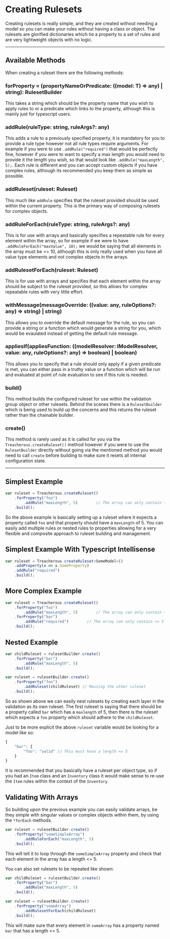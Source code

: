 # Creating Rulesets

Creating rulesets is really simple, and they are created without needing a model so you can make your rules without 
having a class or object. The rulesets are glorified dictionaries which tie a property to a set of rules and 
are very lightweight objects with no logic.

---

## Available Methods

When creating a ruleset there are the following methods:

### forProperty = (propertyNameOrPredicate: ((model: T) => any) | string): RulesetBuilder<T>

This takes a string which should be the property name that you wish to apply rules to or a predicate which 
links to the property, although this is mainly just for typescript users.

### addRule(ruleType: string, ruleArgs?: any)

This adds a rule to a previously specified property, it is mandatory for you to provide a rule type however
not all rule types require arguments. For example if you were to use `.addRule("required")` that would be 
perfectly fine, however if you were to want to specify a max length you would need to provide it the 
length you wish, so that would look like `.addRule("maxLength", 5);`. Each rule is different and you can 
accept custom objects if you have complex rules, although its recommended you keep them as simple as possible.

### addRuleset(ruleset: Ruleset)

This much like `addRule` specifies that the ruleset provided should be used within the current property. This 
is the primary way of composing rulesets for complex objects.

### addRuleForEach(ruleType: string, ruleArgs?: any)

This is for use with arrays and basically specifies a repeatable rule for every element within the array, so 
for example if we were to have `.addRuleForEach("maxValue", 10);` we would be saying that all elements in the array 
must be <= 10, although this is only really used when you have all value type elements and not complex objects in
the arrays.

### addRulesetForEach(ruleset: Ruleset)

This is for use with arrays and specifies that each element within the array should be subject to the ruleset
provided, so this allows for complex repeatable rules with very little effort.

### withMessage(messageOverride: ((value: any, ruleOptions?: any) => string) | string)

This allows you to override the default message for the rule, so you can provide a string or a function which would
generate a string for you, which would be evaulated instead of getting the default rule message.

### appliesIf(appliesFunction: ((modelResolver: IModelResolver, value: any, ruleOptions?: any) => boolean) | boolean)

This allows you to specify that a rule should only apply if a given predicate is met, you can either pass in a 
truthy value or a function which will be run and evaluated at point of rule evaluation to see if this rule is needed.

### build()

This method builds the configured ruleset for use within the validation group object or other rulesets. Behind 
the scenes there is a `RulesetBuilder` which is being used to build up the concerns and this returns the ruleset 
rather than the chainable builder.

### create()

This method is rarely used as it is called for you via the `Treacherous.createRuleset()` method however if 
you were to use the `RulesetBuilder` directly without going via the mentioned method you would need to 
call `create` before building to make sure it resets all internal configuration state.

---

## Simplest Example

```js
var ruleset = Treacherous.createRuleset()
    .forProperty("foo")
        .addRule("maxLength", 5)        // The array can only contain <= 5 elements
    .build();
```

So the above example is basically setting up a ruleset where it expects a property called `foo` and that property
should have a `maxLength` of 5. You can easily add multiple rules or nested rules to properties allowing for a 
very flexible and composite approach to ruleset building and management.

## Simplest Example With Typescript Intellisense

```ts
var ruleset = Treacherous.createRuleset<SomeModel>()
    .addProperty(x => x.SomeProperty)
    .addRule("required")
    .build();
```

## More Complex Example

```js
var ruleset = Treacherous.createRuleset()
    .forProperty("foo")
        .addRule("maxLength", 5)        // The array can only contain <= 5 elements
    .forProperty("bar")
        .addRule("required")        // The array can only contain <= 5 elements
    .build();
```

## Nested Example

```js
var childRuleset = rulesetBuilder.create()
    .forProperty("bar")
        .addRule("maxLength", 5)
    .build();

var ruleset = rulesetBuilder.create()
    .forProperty("foo")
        .addRuleset(childRuleset) // Reusing the other ruleset
    .build();
```

So as shown above we can easily nest rulesets by creating each layer in the validation as its own ruleset. 
The first ruleset is saying that there should be a property called `bar` which has a `maxlength` of 5, then 
there is the ruleset which expects a `foo` property which should adhere to the `childRuleset`.

Just to be more explicit the above `ruleset` variable would be looking for a model like so:

```js
{
    "bar": {
        "foo": "valid" // This must have a length <= 5
    }
}
```

It is recommended that you basically have a ruleset per object type, so if you had an `Item` class and 
an `Inventory` class it would make sense to re-use the `Item` rules within the context of the `Inventory`.

## Validating With Arrays

So building upon the previous example you can easily validate arrays, be they simple with singular values
or complex objects within them, by using the `*forEach` methods.


```js
var ruleset = rulesetBuilder.create()
    .forProperty("someSimpleArray")
        .addRuleForEach("maxLength", 5)
    .build();
```

This will tell it to loop through the `someSimpleArray` property and check that each element in the array
has a length <= 5.

You can also set rulesets to be repeated like shown:

```js
var childRuleset = rulesetBuilder.create()
    .forProperty("bar")
        .addRule("maxLength", 5)
    .build();

var ruleset = rulesetBuilder.create()
    .forProperty("someArray")
        .addRulesetForEach(childRuleset)
    .build();
```

This will make sure that every element in `someArray` has a property named `bar` that has a length <= 5.
